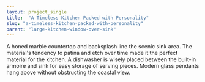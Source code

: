 ```yaml
---
layout: project_single
title:  "A Timeless Kitchen Packed with Personality"
slug: "a-timeless-kitchen-packed-with-personality"
parent: "large-kitchen-window-over-sink"
---
```

A honed marble countertop and backsplash line the scenic sink area. The material's tendency to patina and etch over time made it the perfect material for the kitchen. A dishwasher is wisely placed between the built-in armoire and sink for easy storage of serving pieces. Modern glass pendants hang above without obstructing the coastal view.